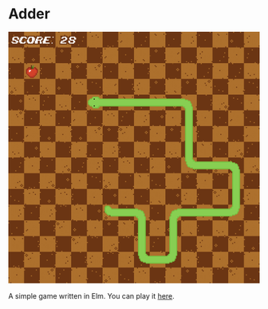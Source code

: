 # Adder

![A screenshot of Adder](/screenshot.png?raw=true "Adder")

A simple game written in Elm. You can play it [here](https://tompicton.com/adder/).
